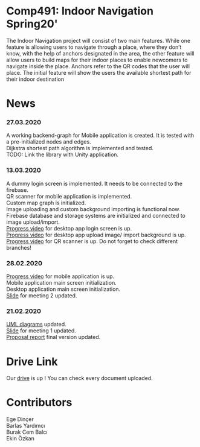 # Comp491: Indoor Navigation Spring20'
The Indoor Navigation project will consist of two main features. While one feature is allowing users to navigate through a place, where they don’t know, with the help of anchors designated in the area, the other feature will allow users to build maps for their indoor places to enable newcomers to navigate inside the place. Anchors refer to the QR codes that the user will place. The initial feature will show the users the available shortest path for their indoor destination

# News

### 27.03.2020  
A working backend-graph for Mobile application is created. It is tested with a pre-initialized nodes and edges.  
Dijkstra shortest path algorithm is implemented and tested.  
TODO: Link the library with Unity application.  

### 13.03.2020
A dummy login screen is implemented. It needs to be connected to the firebase.  
QR scanner for mobile application is implemented.  
Custom map graph is initialized.  
Image uploading and custom background importing is functional now.  
Firebase database and storage systems are initialized and connected to image upload/import.  
[Progress video](https://drive.google.com/open?id=1PQtSVIphPqMHelSfKzdgEVxzsrC6Hc95) for desktop app login screen is up.  
[Progress video](https://drive.google.com/open?id=1jUZuCxGi2TskhCB-bxX3Qq_UI4uPcJMM) for desktop app upload image/ import background is up.  
[Progress video](https://drive.google.com/open?id=1u0vkCaE55TqpzvQMw2rs4zjsT88jprWd) for QR scanner is up. 
Do not forget to check different branches! 
### 28.02.2020

[Progress video](https://drive.google.com/drive/folders/1zbswmWhmJqIjRpEiLm53amMJ3tlBQjD-?usp=sharing) for mobile application is up.  
Mobile application main screen initialization.  
Desktop application main screen initialization.  
[Slide](https://drive.google.com/drive/folders/1ih8I3LVB32LH-O6FLjIq1rc9RHX-Wvxy?usp=sharing) for meeting 2 updated.
### 21.02.2020
[UML diagrams](https://drive.google.com/drive/folders/1i4li74siPnp1x1eyq5QVXCMULsQJj6uw?usp=sharing) updated.  
[Slide](https://drive.google.com/drive/folders/1ih8I3LVB32LH-O6FLjIq1rc9RHX-Wvxy?usp=sharing) for meeting 1 updated.  
[Proposal report](https://drive.google.com/drive/folders/1c5z21yU6ylrhY7a-WHE0hf75bQFjW-Cc?usp=sharing) final version updated.
 

# Drive Link
Our [drive](https://drive.google.com/drive/folders/1sQKF2AT9EJE40fnMV3hev7vZ0YR7m5yO?usp=sharing) is up ! You can check every document uploaded.
# Contributors 
Ege Dinçer  
Barlas Yardımcı  
Burak Cem Balcı  
Ekin Özkan  
